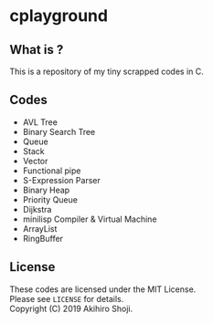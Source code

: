 # cplayground

## What is ?
This is a repository of my tiny scrapped codes in C.

## Codes

- AVL Tree
- Binary Search Tree
- Queue
- Stack
- Vector
- Functional pipe
- S-Expression Parser
- Binary Heap
- Priority Queue
- Dijkstra
- minilisp Compiler & Virtual Machine
- ArrayList
- RingBuffer


## License
These codes are licensed under the MIT License.  
Please see `LICENSE` for details.  
Copyright (C) 2019 Akihiro Shoji.  
